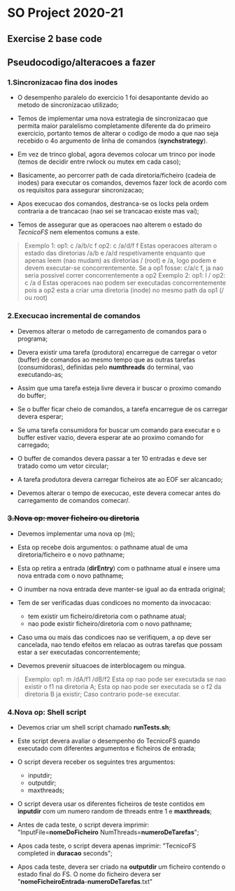 # SO Project 2020-21

## Exercise 2 base code

## Pseudocodigo/alteracoes a fazer

### 1.Sincronizacao fina dos inodes

* O desempenho paralelo do exercicio 1 foi desapontante devido ao metodo de sincronizacao utilizado;

* Temos de implementar uma nova estrategia de sincronizacao que permita maior paralelismo completamente diferente da do primeiro exercicio, portanto temos de alterar o codigo de modo a que nao seja recebido o 4o argumento de linha de comandos (__synchstrategy__).

* Em vez de trinco global, agora devemos colocar um trinco por inode (temos de decidir entre rwlock ou mutex em cada caso);

* Basicamente, ao percorrer path de cada diretoria/ficheiro (cadeia de inodes) para executar os comandos, devemos fazer lock de acordo com os requisitos para assegurar sincronizacao;

* Apos execucao dos comandos, destranca-se os locks pela ordem contraria a de trancacao (nao sei se trancacao existe mas vai);

* Temos de assegurar que as operacoes nao alterem o estado do _TecnicoFS_ nem elementos comuns a este.

> Exemplo 1:
    op1: c /a/b/c f
    op2: c /a/d/f f
    Estas operacoes alteram o estado das diretorias /a/b e /a/d respetivamente enquanto que apenas leem (nao mudam) as diretorias / (root) e /a, logo podem e devem executar-se concorrentemente. Se a op1 fosse: c/a/c f, ja nao seria possivel correr concorrentemente a op2
> Exemplo 2:
    op1: l /
    op2: c /a d
    Estas operacoes nao podem ser executadas concorrentemente pois a op2 esta a criar uma diretoria (inode) no mesmo path da op1 (/ ou root)

### 2.Execucao incremental de comandos

* Devemos alterar o metodo de carregamento de comandos para o programa;

* Devera existir uma tarefa (produtora) encarregue de carregar o vetor (buffer) de comandos ao mesmo tempo que as outras tarefas (consumidoras), definidas pelo __numthreads__ do terminal, vao executando-as;

* Assim que uma tarefa esteja livre devera ir buscar o proximo comando do buffer;

* Se o buffer ficar cheio de comandos, a tarefa encarregue de os carregar devera esperar;

* Se uma tarefa consumidora for buscar um comando para executar e o buffer estiver vazio, devera esperar ate ao proximo comando for carregado;

* O buffer de comandos devera passar a ter 10 entradas e deve ser tratado como um vetor circular;

* A tarefa produtora devera carregar ficheiros ate ao EOF ser alcancado;

* Devemos alterar o tempo de execucao, este devera comecar antes do carregamento de comandos comecar/.

### <s> 3.Nova op: mover ficheiro ou diretoria </s>

* Devemos implementar uma nova op (m);

* Esta op recebe dois argumentos: o pathname atual de uma diretoria/ficheiro e o novo pathname;

* Esta op retira a entrada (__dirEntry__) com o pathname atual e insere uma nova entrada com o novo pathname;

* O inumber na nova entrada deve manter-se igual ao da entrada original;

* Tem de ser verificadas duas condicoes no momento da invocacao:
  * tem existir um ficheiro/diretoria com o pathname atual;
  * nao pode existir ficheiro/diretoria com o novo pathname;

* Caso uma ou mais das condicoes nao se verifiquem, a op deve ser cancelada, nao tendo efeitos em relacao as outras tarefas que possam estar a ser executadas concorrentemente;

* Devemos prevenir situacoes de interblocagem ou mingua.

> Exemplo:
    op1: m /dA/f1 /dB/f2
    Esta op nao pode ser executada se nao existir o f1 na diretoria A;
    Esta op nao pode ser executada se o f2 da diretoria B ja existir;
    Caso contrario pode-se executar.

### 4.Nova op: Shell script

* Devemos criar um shell script chamado __runTests.sh__;

* Este script devera avaliar o desempenho do TecnicoFS quando executado com diferentes argumentos e ficheiros de entrada;

* O script devera receber os seguintes tres argumentos:
  * inputdir;
  * outputdir;
  * maxthreads;

* O script devera usar os diferentes ficheiros de teste contidos em __inputdir__ com um numero random de threads entre 1 e __maxthreads__;

* Antes de cada teste, o script devera imprimir: "InputFile=__nomeDoFicheiro__ NumThreads=__numeroDeTarefas__";

* Apos cada teste, o script devera apenas imprimir: "TecnicoFS completed in __duracao__ seconds";

* Apos cada teste, devera ser criado na __outputdir__ um ficheiro contendo o estado final do FS. O nome do ficheiro devera ser "__nomeFicheiroEntrada__-__numeroDeTarefas__.txt"

